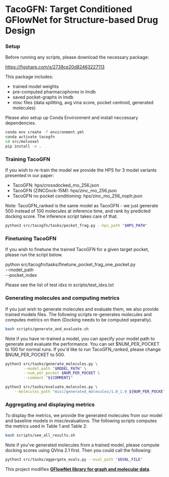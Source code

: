 # TacoGFN: Target Conditioned GFlowNet for Structure-based Drug Design

### Setup

Before running any scripts, please download the necessary package:

https://figshare.com/s/2738ce20d82463227113

This package includes:
- trained model weights
- pre-computed pharmacophores in lmdb
- saved pocket-graphs in lmdb
- misc files (data splitting, avg vina score, pocket centroid, generated molecules)

Please also setup up Conda Environment and install neccessary dependencies.
```bash
conda env create -f environment.yml
conda activate tacogfn
cd src/molvoxel
pip install -e .
```

### Training TacoGFN

If you wish to re-train the model we provide the HPS for 3 model variants
presented in our paper:

- TacoGFN: hps/crossdocked_mo_256.json
- TacoGFN (ZINCDock-15M): hps/zinc_mo_256.json
- TacoGFN no pocket conditioning: hps/zinc_mo_256_noph.json

Note: TacoGFN_ranked is the same model as TacoGFN - we just generate 500 instead
of 100 molecules at inference time, and rank by predicted docking score. The 
inference script takes care of that. 

```bash
python3 src/tacogfn/tasks/pocket_frag.py --hps_path "$HPS_PATH"
```

### Finetuning TacoGFN

If you wish to finetune the trained TacoGFN for a given target pocket, please
run the script below.

python src/tacogfn/tasks/finetune_pocket_frag_one_pocket.py \
--model_path <path to trained base GFN from last step> \
--pocket_index <One of the test pocket index>

Please see the list of test idxs in scripts/test_idxs.txt

### Generating molecules and computing metrics

If you just wish to generate molecules and evaluate them, we also provide trained
models files. The following scripts re-generates molecules and computes metrics
on them (Docking needs to be computed seperatly).

```bash
bash scripts/generate_and_evaluate.sh
```

Note if you have re-trained a model, you can specify your model path to generate
and evaluate the performance. You can set $NUM_PER_POCKET to 100 for normal runs.
If you'd like to run TacoGFN_ranked, please change $NUM_PER_POCKET to 500.
```bash
python3 src/tasks/generate_molecules.py \
        --model_path "$MODEL_PATH" \
        --num_per_pocket $NUM_PER_POCKET \
        --comment "${COMMENT}"

python3 src/tasks/evaluate_molecules.py \
    --molecules_path "misc/generated_molecules/1.0_1.0_${NUM_PER_POCKET}_${COMMENT}.json"
```

### Aggregating and displaying metrics

To display the metrics, we provide the generated molecules from our model and
baseline models in misc/evaluations. The following scripts computes the metrics
used in Table 1 and Table 2:

```bash
bash scripts/see_all_results.sh
```

Note if you've generated molecules from a trained model, please compute docking 
scores using QVina 2.1 first. Then you could call the following: 

```bash
python3 src/tasks/aggergate_evals.py --eval_path "$EVAL_FILE"
```

This project modifies [**GFlowNet library for graph and molecular data**](https://github.com/recursionpharma/gflownet).
